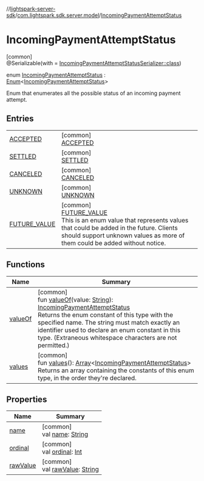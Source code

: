 //[lightspark-server-sdk](../../../index.md)/[com.lightspark.sdk.server.model](../index.md)/[IncomingPaymentAttemptStatus](index.md)

# IncomingPaymentAttemptStatus

[common]\
@Serializable(with = [IncomingPaymentAttemptStatusSerializer::class](../-incoming-payment-attempt-status-serializer/index.md))

enum [IncomingPaymentAttemptStatus](index.md) : [Enum](https://kotlinlang.org/api/latest/jvm/stdlib/kotlin/-enum/index.html)&lt;[IncomingPaymentAttemptStatus](index.md)&gt; 

Enum that enumerates all the possible status of an incoming payment attempt.

## Entries

| | |
|---|---|
| [ACCEPTED](-a-c-c-e-p-t-e-d/index.md) | [common]<br>[ACCEPTED](-a-c-c-e-p-t-e-d/index.md) |
| [SETTLED](-s-e-t-t-l-e-d/index.md) | [common]<br>[SETTLED](-s-e-t-t-l-e-d/index.md) |
| [CANCELED](-c-a-n-c-e-l-e-d/index.md) | [common]<br>[CANCELED](-c-a-n-c-e-l-e-d/index.md) |
| [UNKNOWN](-u-n-k-n-o-w-n/index.md) | [common]<br>[UNKNOWN](-u-n-k-n-o-w-n/index.md) |
| [FUTURE_VALUE](-f-u-t-u-r-e_-v-a-l-u-e/index.md) | [common]<br>[FUTURE_VALUE](-f-u-t-u-r-e_-v-a-l-u-e/index.md)<br>This is an enum value that represents values that could be added in the future. Clients should support unknown values as more of them could be added without notice. |

## Functions

| Name | Summary |
|---|---|
| [valueOf](value-of.md) | [common]<br>fun [valueOf](value-of.md)(value: [String](https://kotlinlang.org/api/latest/jvm/stdlib/kotlin/-string/index.html)): [IncomingPaymentAttemptStatus](index.md)<br>Returns the enum constant of this type with the specified name. The string must match exactly an identifier used to declare an enum constant in this type. (Extraneous whitespace characters are not permitted.) |
| [values](values.md) | [common]<br>fun [values](values.md)(): [Array](https://kotlinlang.org/api/latest/jvm/stdlib/kotlin/-array/index.html)&lt;[IncomingPaymentAttemptStatus](index.md)&gt;<br>Returns an array containing the constants of this enum type, in the order they're declared. |

## Properties

| Name | Summary |
|---|---|
| [name](../-withdrawal-request-status/-f-u-t-u-r-e_-v-a-l-u-e/index.md#-372974862%2FProperties%2F-1086033721) | [common]<br>val [name](../-withdrawal-request-status/-f-u-t-u-r-e_-v-a-l-u-e/index.md#-372974862%2FProperties%2F-1086033721): [String](https://kotlinlang.org/api/latest/jvm/stdlib/kotlin/-string/index.html) |
| [ordinal](../-withdrawal-request-status/-f-u-t-u-r-e_-v-a-l-u-e/index.md#-739389684%2FProperties%2F-1086033721) | [common]<br>val [ordinal](../-withdrawal-request-status/-f-u-t-u-r-e_-v-a-l-u-e/index.md#-739389684%2FProperties%2F-1086033721): [Int](https://kotlinlang.org/api/latest/jvm/stdlib/kotlin/-int/index.html) |
| [rawValue](raw-value.md) | [common]<br>val [rawValue](raw-value.md): [String](https://kotlinlang.org/api/latest/jvm/stdlib/kotlin/-string/index.html) |
